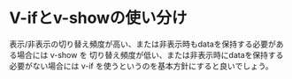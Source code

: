 # V-ifとv-showの使い分け



表示/非表示の切り替え頻度が高い、または非表示時もdataを保持する必要がある場合には v-show を 切り替え頻度が低い、または非表示時にdataを保持する必要がない場合には v-if を使うというのを基本方針にすると良いでしょう。